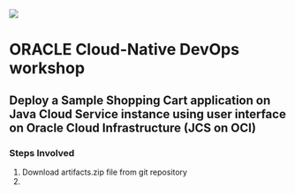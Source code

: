 ![](../common/images/customer.logo.png)
---
# ORACLE Cloud-Native DevOps workshop #

## Deploy a Sample Shopping Cart application on Java Cloud Service instance using user interface on Oracle Cloud Infrastructure (JCS on OCI) ##

### Steps Involved ###
1. Download artifacts.zip file from git repository
2. 

